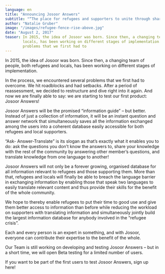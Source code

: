 ```yaml
---
language: en
title: "Announcing Josoor Answers"
subtitle: "“The place for refugees and supporters to unite through sharing knowledge and translating information.“"
author: "Natalie Gruber"
image: "/images/refugee-fence-rise-above.jpg"
date: "August 2, 2017"
teaser: In 2015, the idea of Josoor was born. Since then, a changing team of people, both refugees and 
        locals, has been working on different stages of implementation. In the process, we encountered several 
        problems that we first had to
---
```


In 2015, the idea of Josoor was born. Since then, a changing team of people, both refugees and 
locals, has been working on different stages of implementation.
 
In the process, we encountered several problems that we first had to overcome. We hit 
roadblocks and had setbacks. After a period of reassessment, we decided to restructure 
and dive right into it again. And now we are finally able to say: we are starting to test 
our first product: Josoor Answers!
 
Josoor Answers will be the promised “information guide” – but better. Instead of just a 
collection of information, it will be an instant question and answer network that 
simultaneously saves all the information exchanged among the users into a coherent 
database easily accessible for both refugees and local supporters.
 
“Ask- Answer-Translate” is its slogan as that’s exactly what it enables you to do: ask 
the questions you don’t know the answers to, share your knowledge with the rest of the 
community by answering other member’s questions, and translate knowledge from one 
language to another!
 
Josoor Answers will not only be a forever growing, organised database for all information 
relevant to refugees and those supporting them. More than that, refugees and locals 
will finally be able to breach the language barrier in exchanging information by 
enabling those that speak two languages to easily translate relevant content and thus 
provide their skills for the benefit of the whole community.  
 
We hope to thereby enable refugees to put their time to good use and give them better 
access to information than before while reducing the workload on supporters with 
translating information and simultaneously jointly build the largest information 
database for anybody involved in the “refugee crisis”.
 
Each and every person is an expert in something, and with Josoor, everyone can 
contribute their expertise to the benefit of the whole.
 
Our Team is still working on developing and testing Josoor Answers – but in a short 
time, we will open Beta testing for a limited number of users.

If you want to be part of the first users to test Josoor Answers, sign up here!

